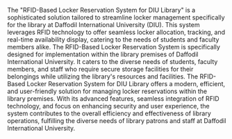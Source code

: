 The "RFID-Based Locker Reservation System for DIU Library" is a sophisticated solution tailored to streamline locker management specifically for the library at Daffodil International University (DIU). This system leverages RFID technology to offer seamless locker allocation, tracking, and real-time availability display, catering to the needs of students and faculty members alike.
The RFID-Based Locker Reservation System is specifically designed for implementation within the library premises of Daffodil International University. It caters to the diverse needs of students, faculty members, and staff who require secure storage facilities for their belongings while utilizing the library's resources and facilities.
The RFID-Based Locker Reservation System for DIU Library offers a modern, efficient, and user-friendly solution for managing locker reservations within the library premises. With its advanced features, seamless integration of RFID technology, and focus on enhancing security and user experience, the system contributes to the overall efficiency and effectiveness of library operations, fulfilling the diverse needs of library patrons and staff at Daffodil International University.
